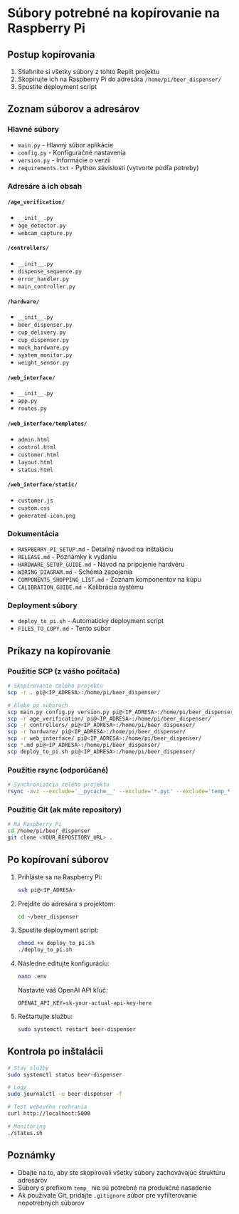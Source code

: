 # Súbory potrebné na kopírovanie na Raspberry Pi

## Postup kopírovania
1. Stiahnite si všetky súbory z tohto Replit projektu
2. Skopírujte ich na Raspberry Pi do adresára `/home/pi/beer_dispenser/`
3. Spustite deployment script

## Zoznam súborov a adresárov

### Hlavné súbory
- `main.py` - Hlavný súbor aplikácie
- `config.py` - Konfiguračné nastavenia
- `version.py` - Informácie o verzii
- `requirements.txt` - Python závislosti (vytvorte podľa potreby)

### Adresáre a ich obsah

#### `/age_verification/`
- `__init__.py`
- `age_detector.py`
- `webcam_capture.py`

#### `/controllers/`
- `__init__.py`
- `dispense_sequence.py`
- `error_handler.py`
- `main_controller.py`

#### `/hardware/`
- `__init__.py`
- `beer_dispenser.py`
- `cup_delivery.py`
- `cup_dispenser.py`
- `mock_hardware.py`
- `system_monitor.py`
- `weight_sensor.py`

#### `/web_interface/`
- `__init__.py`
- `app.py`
- `routes.py`

#### `/web_interface/templates/`
- `admin.html`
- `control.html`
- `customer.html`
- `layout.html`
- `status.html`

#### `/web_interface/static/`
- `customer.js`
- `custom.css`
- `generated-icon.png`

### Dokumentácia
- `RASPBERRY_PI_SETUP.md` - Detailný návod na inštaláciu
- `RELEASE.md` - Poznámky k vydaniu
- `HARDWARE_SETUP_GUIDE.md` - Návod na pripojenie hardvéru
- `WIRING_DIAGRAM.md` - Schéma zapojenia
- `COMPONENTS_SHOPPING_LIST.md` - Zoznam komponentov na kúpu
- `CALIBRATION_GUIDE.md` - Kalibrácia systému

### Deployment súbory
- `deploy_to_pi.sh` - Automatický deployment script
- `FILES_TO_COPY.md` - Tento súbor

## Príkazy na kopírovanie

### Použitie SCP (z vášho počítača)
```bash
# Skopírovanie celého projektu
scp -r . pi@<IP_ADRESA>:/home/pi/beer_dispenser/

# Alebo po súboroch
scp main.py config.py version.py pi@<IP_ADRESA>:/home/pi/beer_dispenser/
scp -r age_verification/ pi@<IP_ADRESA>:/home/pi/beer_dispenser/
scp -r controllers/ pi@<IP_ADRESA>:/home/pi/beer_dispenser/
scp -r hardware/ pi@<IP_ADRESA>:/home/pi/beer_dispenser/
scp -r web_interface/ pi@<IP_ADRESA>:/home/pi/beer_dispenser/
scp *.md pi@<IP_ADRESA>:/home/pi/beer_dispenser/
scp deploy_to_pi.sh pi@<IP_ADRESA>:/home/pi/beer_dispenser/
```

### Použitie rsync (odporúčané)
```bash
# Synchronizácia celého projektu
rsync -avz --exclude='__pycache__' --exclude='*.pyc' --exclude='temp_*' . pi@<IP_ADRESA>:/home/pi/beer_dispenser/
```

### Použitie Git (ak máte repository)
```bash
# Na Raspberry Pi
cd /home/pi/beer_dispenser
git clone <YOUR_REPOSITORY_URL> .
```

## Po kopírovaní súborov

1. Prihláste sa na Raspberry Pi:
   ```bash
   ssh pi@<IP_ADRESA>
   ```

2. Prejdite do adresára s projektom:
   ```bash
   cd ~/beer_dispenser
   ```

3. Spustite deployment script:
   ```bash
   chmod +x deploy_to_pi.sh
   ./deploy_to_pi.sh
   ```

4. Následne editujte konfiguráciu:
   ```bash
   nano .env
   ```
   
   Nastavte váš OpenAI API kľúč:
   ```
   OPENAI_API_KEY=sk-your-actual-api-key-here
   ```

5. Reštartujte službu:
   ```bash
   sudo systemctl restart beer-dispenser
   ```

## Kontrola po inštalácii

```bash
# Stav služby
sudo systemctl status beer-dispenser

# Logy
sudo journalctl -u beer-dispenser -f

# Test webového rozhrania
curl http://localhost:5000

# Monitoring
./status.sh
```

## Poznámky
- Dbajte na to, aby ste skopírovali všetky súbory zachovávajúc štruktúru adresárov
- Súbory s prefixom `temp_` nie sú potrebné na produkčné nasadenie
- Ak používate Git, pridajte `.gitignore` súbor pre vyfilterovanie nepotrebných súborov